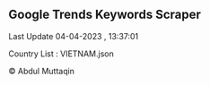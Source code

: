 

## Google Trends Keywords Scraper 
 
Last Update 04-04-2023 , 13:37:01

Country List :
VIETNAM.json



© Abdul Muttaqin 
